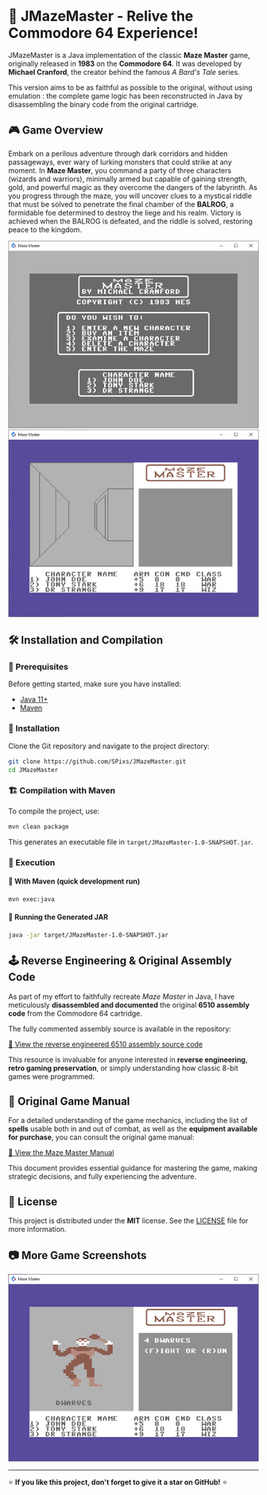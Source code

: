 # 🏰 JMazeMaster - Relive the Commodore 64 Experience!

JMazeMaster is a Java implementation of the classic **Maze Master** game, originally released in **1983** on the **Commodore 64**. It was developed by **Michael Cranford**, the creator behind the famous *A Bard's Tale* series. 

This version aims to be as faithful as possible to the original, without using emulation : the complete game logic has been reconstructed in Java by disassembling the binary code from the original cartridge.

## 🎮 Game Overview

Embark on a perilous adventure through dark corridors and hidden passageways, ever wary of lurking monsters that could strike at any moment. In **Maze Master**, you command a party of three characters (wizards and warriors), minimally armed but capable of gaining strength, gold, and powerful magic as they overcome the dangers of the labyrinth. As you progress through the maze, you will uncover clues to a mystical riddle that must be solved to penetrate the final chamber of the **BALROG**, a formidable foe determined to destroy the liege and his realm. Victory is achieved when the BALROG is defeated, and the riddle is solved, restoring peace to the kingdom.

![Game Screenshot](media/main_menu.png) ![Image](media/enter_maze.png)

## 🛠️ Installation and Compilation

### 📌 Prerequisites
Before getting started, make sure you have installed:
- [Java 11+](https://adoptium.net/)
- [Maven](https://maven.apache.org/)

### 🚀 Installation
Clone the Git repository and navigate to the project directory:
```sh
git clone https://github.com/SPixs/JMazeMaster.git
cd JMazeMaster
```

### 🏗️ Compilation with Maven
To compile the project, use:
```sh
mvn clean package
```
This generates an executable file in `target/JMazeMaster-1.0-SNAPSHOT.jar`.

### 🎲 Execution
#### 🔹 With Maven (quick development run)
```sh
mvn exec:java
```

#### 🔹 Running the Generated JAR
```sh
java -jar target/JMazeMaster-1.0-SNAPSHOT.jar
```

## 🕹️ Reverse Engineering & Original Assembly Code

As part of my effort to faithfully recreate *Maze Master* in Java, I have meticulously **disassembled and documented** the original **6510 assembly code** from the Commodore 64 cartridge.

The fully commented assembly source is available in the repository:

[💾 View the reverse engineered 6510 assembly source code](https://github.com/SPixs/JMazeMaster/blob/main/c64_resources/source.asm)

This resource is invaluable for anyone interested in **reverse engineering**, **retro gaming preservation**, or simply understanding how classic 8-bit games were programmed.

## 📖 Original Game Manual

For a detailed understanding of the game mechanics, including the list of **spells** usable both in and out of combat, as well as the **equipment available for purchase**, you can consult the original game manual:

[📘 View the Maze Master Manual](https://github.com/SPixs/JMazeMaster/blob/main/media/mazeMasterManuel.pdf)

This document provides essential guidance for mastering the game, making strategic decisions, and fully experiencing the adventure.

## 📜 License
This project is distributed under the **MIT** license. See the [LICENSE](LICENSE) file for more information.

## 📷 More Game Screenshots
![Image](media/fight.png)

---
⭐ **If you like this project, don't forget to give it a star on GitHub!** ⭐
